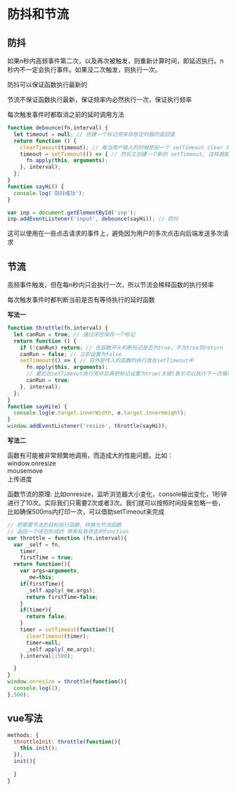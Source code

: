 # 防抖和节流

## 防抖

如果n秒内高频事件第二次，以及再次被触发，则重新计算时间，即延迟执行。n秒内不一定会执行事件。如果没二次触发，则执行一次。

防抖可以保证函数执行最新的

节流不保证函数执行最新，保证频率内必然执行一次，保证执行频率

每次触发事件时都取消之前的延时调用方法

```js
function debounce(fn,interval) {
  let timeout = null; // 创建一个标记用来存放定时器的返回值
  return function () {
    clearTimeout(timeout); // 每当用户输入的时候把前一个 setTimeout clear 掉
    timeout = setTimeout(() => { // 然后又创建一个新的 setTimeout, 这样就能保证输入字符后的 interval 间隔内如果还有字符输入的话，就不会执行 fn 函数
      fn.apply(this, arguments);
    }, interval);
  };
}
function sayHi() {
  console.log('防抖成功');
}

var inp = document.getElementById('inp');
inp.addEventListener('input', debounce(sayHi)); // 防抖
```

这可以使用在一些点击请求的事件上，避免因为用户的多次点击向后端发送多次请求

## 节流

高频事件触发，但在每n秒内只会执行一次，所以节流会稀释函数的执行频率

每次触发事件时都判断当前是否有等待执行的延时函数

**写法一**

```js
function throttle(fn,interval) {
  let canRun = true; // 通过闭包保存一个标记
  return function () {
    if (!canRun) return; // 在函数开头判断标记是否为true，不为true则return
    canRun = false; // 立即设置为false
    setTimeout(() => { // 将外部传入的函数的执行放在setTimeout中
      fn.apply(this, arguments);
      // 最后在setTimeout执行完毕后再把标记设置为true(关键)表示可以执行下一次循环了。当定时器没有执行的时候标记永远是false，在开头被return掉
      canRun = true;
    }, interval);
  };
}
function sayHi(e) {
  console.log(e.target.innerWidth, e.target.innerHeight);
}
window.addEventListener('resize', throttle(sayHi));
```

**写法二**

函数有可能被非常频繁地调用，而造成大的性能问题。比如：  
window.onresize  
mousemove  
上传进度

函数节流的原理:  比如onresize，监听浏览器大小变化，console输出变化，1秒钟进行了10次。实际我们只需要2次或者3次。我们就可以按照时间段来忽略一些，比如确保500ms内打印一次，可以借助setTimeout来完成  

```js
// 把需要节流的目标执行函数，转换为节流函数
// 返回一个闭包形成的 带有私有状态的function
var throttle = function (fn,interval){
  var _self = fn,
    timer,
    firstTime = true;
  return function(){
    var args=arguments,
      _me=this;
    if(firstTime){
      _self.apply(_me,args);
      return firstTime=false;
    }
    if(timer){
      return false;
    }
    timer = setTimeout(function(){
      clearTimeout(timer);
      timer=null;
      _self.apply(_me,args);
    },interval||500);

  }
}
window.onresize = throttle(function(){
  console.log(1);
},500);
```

## vue写法

```js
methods: {
  throttleInit: throttle(function(){
    this.init();
  }),
  init(){
    
  }
}
```
